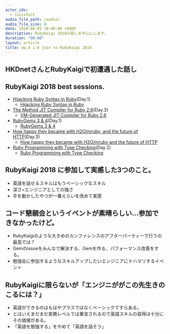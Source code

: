 ```yaml
---
actor_ids:
  - luccafort
audio_file_path: /audio/
audio_file_size: 0
date: 2018-06-05 10:00:00 +0900
description: RubyKaigi 2018の話しを中心にします。
duration: "00:00"
layout: article
title: ep.4 i'm join to RubyKaigi 2018
---
```


## HKDnetさんとRubyKaigiで初遭遇した話し

## RubyKaigi 2018 best sessions.
  - [Hijacking Ruby Syntax in Ruby](https://rubykaigi.org/2018/presentations/joker1007.html)(Day.1)
    - [Hijacking Ruby Syntax in Ruby](https://www.slideshare.net/tagomoris/hijacking-ruby-syntax-in-ruby)
  - [The Method JIT Compiler for Ruby 2.6](https://rubykaigi.org/2018/presentations/k0kubun.html)(Day.3)
    - [VM-Generated JIT Compiler for Ruby 2.6](https://speakerdeck.com/k0kubun/vm-generated-jit-compiler-for-ruby-2-dot-6)
  - [RubyGems 3 & 4](https://rubykaigi.org/2018/presentations/hsbt.html)(Day.1)
    - [RubyGems 3 & 4](https://www.slideshare.net/hsbt/rubygems-3-4)
  - [How happy they became with H2O/mruby, and the future of HTTP](https://rubykaigi.org/2018/presentations/i110.html)(Day.3)
    - [How happy they became with H2O/mruby and the future of HTTP](https://www.slideshare.net/ichitonagata/how-happy-they-became-with-h2omruby-and-the-future-of-http)
  - [Ruby Programming with Type Checking](https://rubykaigi.org/2018/presentations/soutaro.html)(Day.2)
    - [Ruby Programming with Type Checking](https://speakerdeck.com/soutaro/ruby-programming-with-type-checking)


## RubyKaigi 2018 に参加して実感した3つのこと。
  - 英語を話せるスキルはもうベーシックなスキル
  - 深さ=エンジニアとしての強さ
  - 手を動かしたやつが一番えらいを改めて実感

## コード懇親会というイベントが素晴らしい…参加できなかったけど。
  - RubyKaigiのような大きめのカンファレンスのアフターパーティーで行うの最高では？
  - Gemのissueをみんなで解決する、Gemを作る、パフォーマンス改善をする。
  - 勉強会に参加するようなスキルアップしたいエンジニアにドハマリするイベント

## RubyKaigiに限らないが「エンジニががこの先生きのこるには？」
  - 英語ができるのはもはやプラスではなくベーシックですらある。
  - とはいえまだまだ実務レベルでは重宝されるので英語スキルの習得は十分にその価値がある。
  - 「英語を勉強する」をやめて「英語を話そう」